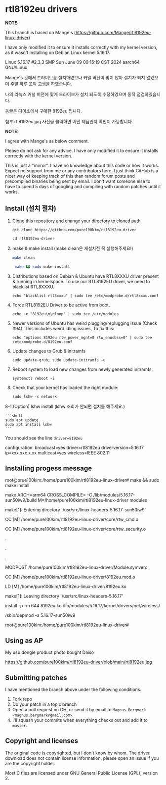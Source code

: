 # rtl8192eu drivers


**NOTE:** 

This branch is based on Mange's (https://github.com/Mange/rtl8192eu-linux-driver)

I have only modified it to ensure it installs correctly with my kernel version, as it wasn't installing on Debian Linux kernel 5.16.17.

Linux 5.16.17 #2.3.3 SMP Sun June 09 09:15:19 CST 2024 aarch64 GNU/Linux


Mange's 깃에서 드라이브를 설치하였으나 커널 버전이 맞지 않아 설치가 되지 않았으며 주말 하루 꼬박 고생을 하였습니다.

나의 리눅스 커널 버전에 맞게 드라이브가 설치 되도록 수정하였으며 동작 점검하였습니다.

동글은 다이소에서 구매한 8192eu 입니다. 

첨부 rtl8192eu.jpg 사진을 클릭하면 어떤 제품인지 확인이 가능합니다.




**NOTE:** 

I agree with Mange's as below comment. 

Please do not ask for any advice. I have only modified it to ensure it installs correctly with the kernel version.

This is just a "mirror". I have no knowledge about this code or how it works. Expect no support from me or any contributors here. I just think GitHub is a nicer way of keeping track of this than random forum posts and precompiled binaries being sent by email. I don't want someone else to have to spend 5 days of googling and compiling with random patches until it works.

## Install (설치 절차)

1. Clone this repository and change your directory to cloned path.

    ```shell
    git clone https://github.com/pure100kim/rtl8192eu-driver
    ```
    ```shell
    cd rtl8192eu-driver
    ```

2. make & make install (make clean은 재설치전 꼭 실행해주세요!)

    ```sh
    make clean
    ```

   ```sh
    make && sudo make install
    ```
    
3. Distributions based on Debian & Ubuntu have RTL8XXXU driver present & running in kernelspace. To use our RTL8192EU driver, we need to blacklist RTL8XXXU.

    ```shell
    echo "blacklist rtl8xxxu" | sudo tee /etc/modprobe.d/rtl8xxxu.conf
    ```

4. Force RTL8192EU Driver to be active from boot.
    ```shell
    echo -e "8192eu\n\nloop" | sudo tee /etc/modules
    ```

5. Newer versions of Ubuntu has weird plugging/replugging issue (Check #94). This includes weird idling issues, To fix this:

    ```shell
    echo "options 8192eu rtw_power_mgnt=0 rtw_enusbss=0" | sudo tee /etc/modprobe.d/8192eu.conf
    ```

6. Update changes to Grub & initramfs

    ```shell
    sudo update-grub; sudo update-initramfs -u
    ```

7. Reboot system to load new changes from newly generated initramfs.

    ```shell
    systemctl reboot -i
    ```

8. Check that your kernel has loaded the right module:
 
    ```shell
    sudo lshw -c network
    ```

8-1.(Option) lshw install (lshw 조회가 안되면 설치를 해주세요.)

    ```shell
    sudo apt update
    sudo apt install lshw
    ```

    
   
You should see the line ```driver=8192eu```

    
configuration: broadcast=yes driver=rtl8192eu driverversion=5.16.17 ip=xxx.xxx.x.xx multicast=yes wireless=IEEE 802.11




## Installing progess message ##

   root@prue100kim:/home/pure100kim/rtl8192eu-linux-driver# make && sudo make install

   make ARCH=arm64 CROSS_COMPILE= -C /lib/modules/5.16.17-sun50iw9/build M=/home/pure100kim/rtl8192eu-linux-driver  modules

  make[1]: Entering directory '/usr/src/linux-headers-5.16.17-sun50iw9'

  CC [M]  /home/pure100kim/rtl8192eu-linux-driver/core/rtw_cmd.o

  CC [M]  /home/pure100kim/rtl8192eu-linux-driver/core/rtw_security.o

.

.

.

  MODPOST /home/pure100kim/rtl8192eu-linux-driver/Module.symvers

  CC [M]  /home/pure100kim/rtl8192eu-linux-driver/8192eu.mod.o

  LD [M]  /home/pure100kim/rtl8192eu-linux-driver/8192eu.ko

  make[1]: Leaving directory '/usr/src/linux-headers-5.16.17'

  install -p -m 644 8192eu.ko  /lib/modules/5.16.17/kernel/drivers/net/wireless/

  /sbin/depmod -a 5.16.17-sun50iw9

  root@pure100kim:/home/pure100kim/rtl8192eu-linux-driver#




## Using as AP

My usb dongle product photo bought Daiso

https://github.com/pure100kim/rtl8192eu-driver/blob/main/rtl8192eu.jpg






## Submitting patches
I have mentioned the branch above under the following conditions.

1. Fork repo
2. Do your patch in a topic branch
3. Open a pull request on GH, or send it by email to `Magnus Bergmark <magnus.bergmark@gmail.com>`.
4. I'll squash your commits when everything checks out and add it to `master`.



## Copyright and licenses

The original code is copyrighted, but I don't know by whom. The driver download does not contain license information; please open an issue if you are the copyright holder.

Most C files are licensed under GNU General Public License (GPL), version 2.

[driver-downloads]: http://support.dlink.com.au/Download/download.aspx?product=DWA-131
[direct-download]: ftp://files.dlink.com.au/products/DWA-131/REV_E/Drivers/DWA-131_Linux_driver_v4.3.1.1.zip
[initial-commit]: https://github.com/Mange/rtl8192eu-linux-driver/commit/1387cf623d54bc2caec533e72ee18ef3b6a1db29
